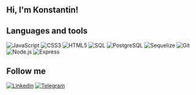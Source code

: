 ## Hi, I'm Konstantin!

## Languages and tools

![JavaScript](https://img.shields.io/badge/-JavaScript-informational?style=plastic&logo=javascript)
![CSS3](https://img.shields.io/badge/-CSS3-informational?style=plastic&logo=css3)
![HTML5](https://img.shields.io/badge/-HTML5-informational?style=plastic&logo=html5)
![SQL](https://img.shields.io/badge/-SQL-important?style=plastic&logo=mysql&logoColor=#000000)
![PostgreSQL](https://img.shields.io/badge/-PostgreSQL-grey?style=plastic&logo=PostgreSQL)
![Sequelize](https://img.shields.io/badge/-Sequelize-informational?style=plastic&logo=Sequelize)
![Git](https://img.shields.io/badge/-Git-informational?style=plastic&logo=git)
![Node.js](https://img.shields.io/badge/-Node.js-informational?style=plastic&logo=node.js)
![Express](https://img.shields.io/badge/-Express-informational?style=plastic&logo=express)

## Follow me

[![Linkedin](https://img.shields.io/badge/-Linkedin-informational?style=social&logo=linkedin)](https://www.linkedin.com/in/konst-shevchenko/)
[![Telegram](https://img.shields.io/badge/-Telegram-informational?style=social&logo=Telegram)](https://tme.ru/Shevchenkostya)